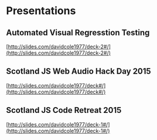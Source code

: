 # Presentations

## Automated Visual Regresstion Testing
[http://slides.com/davidcole1977/deck-2#/](http://slides.com/davidcole1977/deck-2#/)

## Scotland JS Web Audio Hack Day 2015
[http://slides.com/davidcole1977/deck#/](http://slides.com/davidcole1977/deck#/)

## Scotland JS Code Retreat 2015
[http://slides.com/davidcole1977/deck-1#/](http://slides.com/davidcole1977/deck-1#/)
